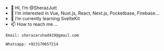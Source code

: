 - 👋 Hi, I’m @SherazJutt
- 👀 I’m interested in Vue, Nuxt.js, React, Next.js, Pocketbase, Firebase...
- 🌱 I’m currently learning SvelteKit
- 📫 How to reach me ...

```
 Email: sherazarshad419@gmail.com
```
```
 Whatsapp: +923170657214
```
